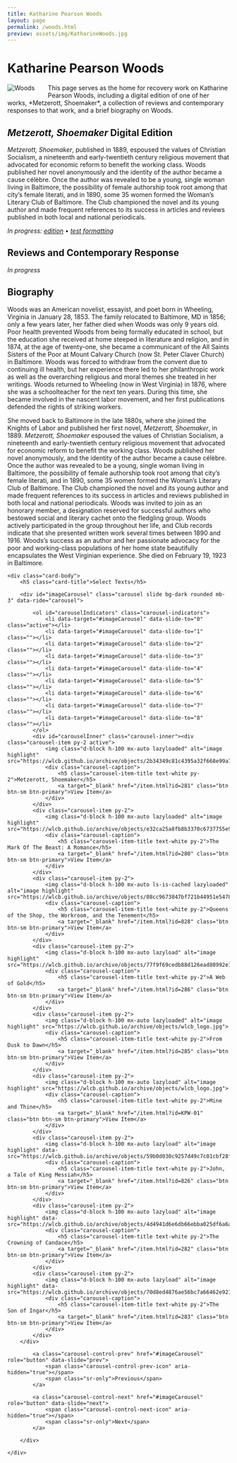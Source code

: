 ```yaml
---
title: Katharine Pearson Woods
layout: page
permalink: /woods.html
preview: assets/img/KatharineWoods.jpg
---
```


<style>
    #imageCarousel .carousel-item { height: 300px; }
</style>

# Katharine Pearson Woods
<div style="float: left;padding-right: 30px;padding-bottom: 15px;"><img src="https://wlcb.github.io/archive/assets/img/KatharineWoods.jpg" alt="Woods"></div>
This page serves as the home for recovery work on Katharine Pearson Woods, including a digital edition of one of her works, *Metzerott, Shoemaker*, a collection of reviews and contemporary responses to that work, and a brief biography on Woods. 

## *Metzerott, Shoemaker* Digital Edition
*Metzerott, Shoemaker*, published in 1889, espoused the values of Christian Socialism, a nineteenth and early-twentieth century religious movement that advocated for economic reform to benefit the working class. Woods published her novel anonymously and the identity of the author became a cause célèbre. Once the author was revealed to be a young, single woman living in Baltimore, the possibility of female authorship took root among that city’s female literati, and in 1890, some 35 women formed the Woman’s Literary Club of Baltimore. The Club championed the novel and its young author and made frequent references to its success in articles and reviews published in both local and national periodicals.

*In progress: [edition](https://wlcb.github.io/archive/metzerott_shoemaker_edition.html) • [test formatting](https://wlcb.github.io/archive/metzerott_formatted.html)*

## Reviews and Contemporary Response

*In progress*

## Biography

Woods was an American novelist, essayist, and poet born in Wheeling, Virginia in January 28, 1853. The family relocated to Baltimore, MD in 1856; only a few years later, her father died when Woods was only 9 years old. Poor health prevented Woods from being formally educated in school, but the education she received at home steeped in literature and religion, and in 1874, at the age of twenty-one, she became a communicant of the All Saints Sisters of the Poor at Mount Calvary Church (now St. Peter Claver Church) in Baltimore. Woods was forced to withdraw from the convent due to continuing ill health, but her experience there led to her philanthropic work as well as the overarching religious and moral themes she treated in her writings. Woods returned to Wheeling (now in West Virginia) in 1876, where she was a schoolteacher for the next ten years. During this time, she became involved in the nascent labor movement, and her first publications defended the rights of striking workers. 

She moved back to Baltimore in the late 1880s, where she joined the Knights of Labor and published her first novel, *Metzerott, Shoemaker*, in 1889. *Metzerott, Shoemaker* espoused the values of Christian Socialism, a nineteenth and early-twentieth century religious movement that advocated for economic reform to benefit the working class. Woods published her novel anonymously, and the identity of the author became a cause célèbre. Once the author was revealed to be a young, single woman living in Baltimore, the possibility of female authorship took root among that city’s female literati, and in 1890, some 35 women formed the Woman’s Literary Club of Baltimore. The Club championed the novel and its young author and made frequent references to its success in articles and reviews published in both local and national periodicals. Woods was invited to join as an honorary member, a designation reserved for successful authors who bestowed social and literary cachet onto the fledgling group. Woods actively participated in the group throughout her life, and Club records indicate that she presented written work several times between 1890 and 1916. Woods’s success as an author and her passionate advocacy for the poor and working-class populations of her home state beautifully encapsulates the West Virginian experience. She died on February 19, 1923 in Baltimore.  

<div class="card mb-3">
    
    <div class="card-body">
        <h5 class="card-title">Select Texts</h5>
        
        <div id="imageCarousel" class="carousel slide bg-dark rounded mb-3" data-ride="carousel">

            <ol id="carouselIndicators" class="carousel-indicators">
                <li data-target="#imageCarousel" data-slide-to="0" class="active"></li>
                <li data-target="#imageCarousel" data-slide-to="1" class=""></li>
                <li data-target="#imageCarousel" data-slide-to="2" class=""></li>
                <li data-target="#imageCarousel" data-slide-to="3" class=""></li>
                <li data-target="#imageCarousel" data-slide-to="4" class=""></li>
                <li data-target="#imageCarousel" data-slide-to="5" class=""></li>
                <li data-target="#imageCarousel" data-slide-to="6" class=""></li>
                <li data-target="#imageCarousel" data-slide-to="7" class=""></li>
                <li data-target="#imageCarousel" data-slide-to="8" class=""></li>
            </ol>
            <div id="carouselInner" class="carousel-inner"><div class="carousel-item py-2 active">
                <img class="d-block h-100 mx-auto lazyloaded" alt="image highlight" src="https://wlcb.github.io/archive/objects/2b34349c81c4395a32f668e99a72ab13.jpg"> 
                <div class="carousel-caption">
                    <h5 class="carousel-item-title text-white py-2">Metzerott, Shoemaker</h5>
                    <a target="_blank" href="/item.html?id=281" class="btn btn-sm btn-primary">View Item</a>
                </div>
            </div>
            <div class="carousel-item py-2">
                <img class="d-block h-100 mx-auto lazyloaded" alt="image highlight" src="https://wlcb.github.io/archive/objects/e32ca25a8fb8b3370c6737755e9aa114.jpg"> 
                <div class="carousel-caption">
                    <h5 class="carousel-item-title text-white py-2">The Mark Of The Beast: A Romance</h5>
                    <a target="_blank" href="/item.html?id=280" class="btn btn-sm btn-primary">View Item</a>
                </div>
            </div>
            <div class="carousel-item py-2">
                <img class="d-block h-100 mx-auto ls-is-cached lazyloaded" alt="image highlight" src="https://wlcb.github.io/archive/objects/08cc9673847bf721b44951e5478f0a14.jpg"> 
                <div class="carousel-caption">
                    <h5 class="carousel-item-title text-white py-2">Queens of the Shop, the Workroom, and the Tenement</h5>
                    <a target="_blank" href="/item.html?id=828" class="btn btn-sm btn-primary">View Item</a>
                </div>
            </div>
            <div class="carousel-item py-2">
                <img class="d-block h-100 mx-auto lazyload" alt="image highlight" src="https://wlcb.github.io/archive/objects/77f9f69cedb88d126ead80992e1257d6.jpg"> 
                <div class="carousel-caption">
                    <h5 class="carousel-item-title text-white py-2">A Web of Gold</h5>
                    <a target="_blank" href="/item.html?id=286" class="btn btn-sm btn-primary">View Item</a>
                </div>
            </div>
            <div class="carousel-item py-2">
                <img class="d-block h-100 mx-auto lazyloaded" alt="image highlight" src="https://wlcb.github.io/archive/objects/wlcb_logo.jpg"> 
                <div class="carousel-caption">
                    <h5 class="carousel-item-title text-white py-2">From Dusk to Dawn</h5>
                    <a target="_blank" href="/item.html?id=285" class="btn btn-sm btn-primary">View Item</a>
                </div>
            </div>
            <div class="carousel-item py-2">
                <img class="d-block h-100 mx-auto lazyload" alt="image highlight" src="https://wlcb.github.io/archive/objects/wlcb_logo.jpg"> 
                <div class="carousel-caption">
                    <h5 class="carousel-item-title text-white py-2">Mine and Thine</h5>
                    <a target="_blank" href="/item.html?id=KPW-01" class="btn btn-sm btn-primary">View Item</a>
                </div>
            </div>
            <div class="carousel-item py-2">
                <img class="d-block h-100 mx-auto lazyload" alt="image highlight" data-src="https://wlcb.github.io/archive/objects/59b0d030c9257d49c7c01cbf28f612bc.jpg"> 
                <div class="carousel-caption">
                    <h5 class="carousel-item-title text-white py-2">John, a Tale of King Messiah</h5>
                    <a target="_blank" href="/item.html?id=826" class="btn btn-sm btn-primary">View Item</a>
                </div>
            </div>
            <div class="carousel-item py-2">
                <img class="d-block h-100 mx-auto lazyload" alt="image highlight" data-src="https://wlcb.github.io/archive/objects/4d4941d6e6db66ebba025df6a6a8d53e.jpg"> 
                <div class="carousel-caption">
                    <h5 class="carousel-item-title text-white py-2">The Crowning of Candace</h5>
                    <a target="_blank" href="/item.html?id=282" class="btn btn-sm btn-primary">View Item</a>
                </div>
            </div>
            <div class="carousel-item py-2">
                <img class="d-block h-100 mx-auto lazyload" alt="image highlight" data-src="https://wlcb.github.io/archive/objects/70d8ed4876ae56bc7a66462e9214c557.jpg"> 
                <div class="carousel-caption">
                    <h5 class="carousel-item-title text-white py-2">The Son of Ingar</h5>
                    <a target="_blank" href="/item.html?id=283" class="btn btn-sm btn-primary">View Item</a>
                </div>
            </div>
        </div>
            
            <a class="carousel-control-prev" href="#imageCarousel" role="button" data-slide="prev">
                <span class="carousel-control-prev-icon" aria-hidden="true"></span>
                <span class="sr-only">Previous</span>
            </a>

            <a class="carousel-control-next" href="#imageCarousel" role="button" data-slide="next">
                <span class="carousel-control-next-icon" aria-hidden="true"></span>
                <span class="sr-only">Next</span>
            </a>

        </div>
            
    </div>

</div>
